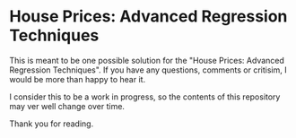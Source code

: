 # House Prices: Advanced Regression Techniques

This is meant to be one possible solution for the "House Prices: Advanced Regression Techniques". If you have any questions, comments or
critisim, I would be more than happy to hear it.

I consider this to be a work in progress, so the contents of this repository may ver well change over time.

Thank you for reading.
